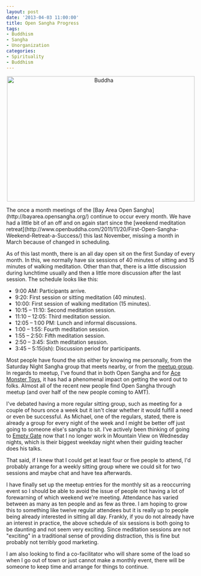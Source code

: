 ```yaml
--- 
layout: post
date: '2013-04-03 11:00:00'
title: Open Sangha Progress
tags: 
- Buddhism
- Sangha
- Unorganization
categories:
- Spirituality
- Buddhism
---
```

<p style="text-align: center"><a href="http://www.flickr.com/photos/fchungcw/5678875043/" title="Buddha by fra-NCIS, on Flickr"><img src="http://farm6.staticflickr.com/5182/5678875043_bdd0e16342.jpg" width="500" height="333" alt="Buddha"></a></p>
The once a month meetings of the [Bay Area Open Sangha](http://bayarea.opensangha.org/) continue to occur every month. We have had a little bit of an off and on again start since the [weekend meditation retreat](http://www.openbuddha.com/2011/11/20/First-Open-Sangha-Weekend-Retreat-a-Success/) this last November, missing a month in March because of changed in scheduling.

As of this last month, there is an all day open sit on the first Sunday of every month. In this, we normally have six sessions of 40 minutes of sitting and 15 minutes of walking meditation. Other than that, there is a little discussion during lunchtime usually and then a little more discussion after the last session. The schedule looks like this:

* 9:00 AM: Participants arrive.
* 9:20: First session or sitting meditation (40 minutes).
* 10:00: First session of walking meditation (15 minutes).
* 10:15 – 11:10: Second meditation session.
* 11:10 – 12:05: Third meditation session.
* 12:05 – 1:00 PM: Lunch and informal discussions.
* 1:00 – 1:55: Fourth meditation session.
* 1:55 – 2:50: Fifth meditation session.
* 2:50 – 3:45: Sixth meditation session.
* 3:45 – 5:15(ish): Discussion period for participants.

Most people have found the sits either by knowing me personally, from the Saturday Night Sangha group that meets nearby, or from the [meetup group](http://www.meetup.com/Bay-Area-Open-Sangha/). In regards to meetup, I've found that in both Open Sangha and for [Ace Monster Toys](http://www.acemonstertoys.org), it has had a phenomenal impact on getting the word out to folks. Almost all of the recent new people find Open Sangha through meetup (and over half of the new people coming to AMT). 

I've debated having a more regular sitting group, such as meeting for a couple of hours once a week but it isn't clear whether it would fulfill a need or even be successful. As Michael, one of the regulars, stated, there is already a group for every night of the week and I might be better off just going to someone else's sangha to sit. I've actively been thinking of going to [Empty Gate](http://emptygatezen.com) now that I no longer work in Mountain View on Wednesday nights, which is their biggest weekday night when their guiding teacher does his talks. 

That said, if I knew that I could get at least four or five people to attend, I'd probably arrange for a weekly sitting group where we could sit for two sessions and maybe chat and have tea afterwards.

I have finally set up the meetup entries for the monthly sit as a reoccurring event so I should be able to avoid the issue of people not having a lot of forewarning of which weekend we're meeting. Attendance has varied between as many as ten people and as few as three. I am hoping to grow this to something like twelve regular attendees but it is really up to people being already interested in sitting all day. Frankly, if you do not already have an interest in practice, the above schedule of six sessions is both going to be daunting and not seem very exciting. Since meditation sessions are not "exciting" in a traditional sense of providing distraction, this is fine but probably not terribly good marketing. 

I am also looking to find a co-facilitator who will share some of the load so when I go out of town or just cannot make a monthly event, there will be someone to keep time and arrange for things to continue.
